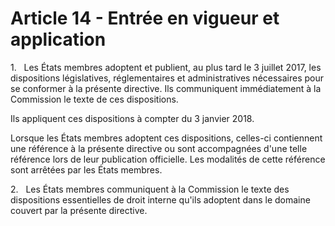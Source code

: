 # Article 14 - Entrée en vigueur et application


1.   Les États membres adoptent et publient, au plus tard le 3 juillet 2017, les dispositions législatives, réglementaires et administratives nécessaires pour se conformer à la présente directive. Ils communiquent immédiatement à la Commission le texte de ces dispositions.

Ils appliquent ces dispositions à compter du 3 janvier 2018.

Lorsque les États membres adoptent ces dispositions, celles-ci contiennent une référence à la présente directive ou sont accompagnées d'une telle référence lors de leur publication officielle. Les modalités de cette référence sont arrêtées par les États membres.

2.   Les États membres communiquent à la Commission le texte des dispositions essentielles de droit interne qu'ils adoptent dans le domaine couvert par la présente directive.
